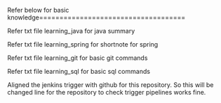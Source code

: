 Refer below for basic knowledge====================================

Refer txt file learning_java for java summary 

Refer txt file learning_spring for shortnote for spring

Refer txt file  learning_git for basic git commands 

Refer txt file learning_sql for basic sql commands 

Aligned the jenkins trigger with github for this repository. So this will be changed line for the repository to check trigger pipelines works fine.


